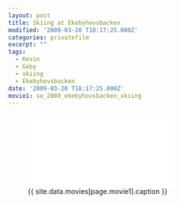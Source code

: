 ```yaml
---
layout: post
title: Skiing at Ekebyhovsbacken
modified: '2009-03-20 T18:17:25.000Z'
categories: privatefilm
excerpt: ""
tags:
  - Kevin
  - Gaby
  - skiing
  - Ekebyhovsbacken
date: '2009-03-20 T18:17:25.000Z'
movie1: se_2009_ekebyhovsbacken_skiing
---
```


<figure>
<iframe src="{{ site.commonurl }}/movies/{{ site.data.movies[page.movie1].file }}" width="{{ site.data.movies[page.movie1].width }}" height="{{ site.data.movies[page.movie1].height }}" frameborder="0">
</iframe>
<figcaption> {{ site.data.movies[page.movie1].caption }} </figcaption>
</figure>
